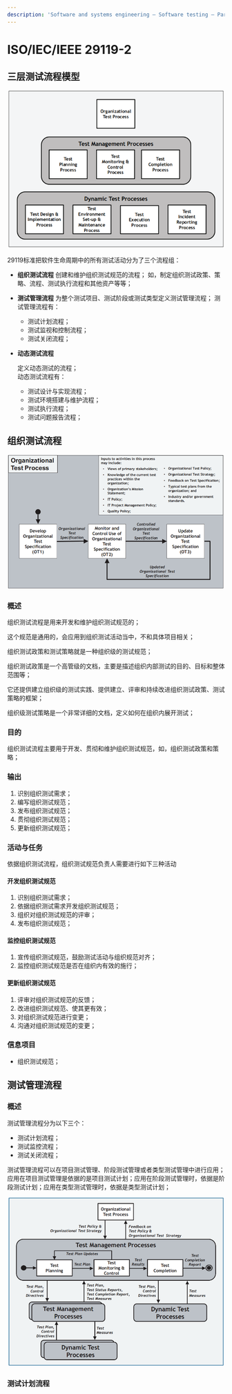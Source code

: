 ```yaml
---
description: 'Software and systems engineering — Software testing — Part 2:  Test processes'
---
```


# ISO/IEC/IEEE 29119-2

## 三层测试流程模型

![](../../../.gitbook/assets/image%20%2857%29.png)

29119标准把软件生命周期中的所有测试活动分为了三个流程组：

* **组织测试流程** 创建和维护组织测试规范的流程； 如，制定组织测试政策、策略、流程、测试执行流程和其他资产等等；
* **测试管理流程** 为整个测试项目、测试阶段或测试类型定义测试管理流程； 测试管理流程有：
  * 测试计划流程；
  * 测试监视和控制流程；
  * 测试关闭流程；
* **动态测试流程**

  定义动态测试的流程；  
  动态测试流程有：

  * 测试设计与实现流程；
  * 测试环境搭建与维护流程；
  * 测试执行流程；
  * 测试问题报告流程；

## 组织测试流程

![&#x7EC4;&#x7EC7;&#x6D4B;&#x8BD5;&#x6D41;&#x7A0B;](../../../.gitbook/assets/image%20%2851%29.png)

### 概述

组织测试流程是用来开发和维护组织测试规范的；

这个规范是通用的，会应用到组织测试活动当中，不和具体项目相关；

组织测试政策和测试策略就是一种组织级的测试规范；

组织测试政策是一个高管级的文档，主要是描述组织内部测试的目的、目标和整体范围等；

它还提供建立组织级的测试实践、提供建立、评审和持续改进组织测试政策、测试策略的框架；

组织级测试策略是一个非常详细的文档，定义如何在组织内展开测试；

### 目的

组织测试流程主要用于开发、贯彻和维护组织测试规范，如，组织测试政策和策略；

### 输出

1. 识别组织测试需求；
2. 编写组织测试规范；
3. 发布组织测试规范；
4. 贯彻组织测试规范；
5. 更新组织测试规范；

### 活动与任务

依据组织测试流程，组织测试规范负责人需要进行如下三种活动

#### 开发组织测试规范

1. 识别组织测试需求；
2. 依据组织测试需求开发组织测试规范；
3. 组织对组织测试规范的评审；
4. 发布组织测试规范；

#### 监控组织测试规范

1. 宣传组织测试规范，鼓励测试活动与组织规范对齐；
2. 监控组织测试规范是否在组织内有效的施行；

#### 更新组织测试规范

1. 评审对组织测试规范的反馈；
2. 改进组织测试规范、使其更有效；
3. 对组织测试规范进行变更；
4. 沟通对组织测试规范的变更；

### 信息项目

* 组织测试规范；

## 测试管理流程

### 概述

测试管理流程分为以下三个：

* 测试计划流程；
* 测试监控流程；
* 测试关闭流程；

测试管理流程可以在项目测试管理、阶段测试管理或者类型测试管理中进行应用；应用在项目测试管理是依据的是项目测试计划；应用在阶段测试管理时，依据是阶段测试计划；应用在类型测试管理时，依据是类型测试计划；

![&#x4E09;&#x4E2A;&#x6D4B;&#x8BD5;&#x7BA1;&#x7406;&#x8FC7;&#x7A0B;&#x4E4B;&#x95F4;&#x7684;&#x5173;&#x7CFB;&#xFF0C;&#x4EE5;&#x53CA;&#x4E0E;&#x5176;&#x4ED6;&#x6D41;&#x7A0B;&#x4E4B;&#x95F4;&#x7684;&#x4EA4;&#x4E92;](../../../.gitbook/assets/image%20%2861%29.png)

### 测试计划流程





